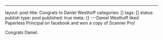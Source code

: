 ---
layout: post
title: Congrats to Daniel Westhoff
categories: []
tags: []
status: publish
type: post
published: true
meta: {}
---Daniel Westhoff liked Paperless Principal on facebook and won a copy of Scanner Pro! ​

​Congrats Daniel. ​
